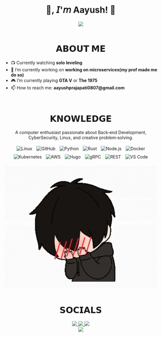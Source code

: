 
<h1 align="center">👋, 𝘐'𝘮 Aayush! 💠</h1>
<div align="center">
  <img src="https://media.tenor.com/hVRhFeDFW6oAAAAi/anime-wave.gif" width="460px" height="auto" align="center">
</div>

<br>

<h1 align="center">𝗔𝗕𝗢𝗨𝗧 𝗠𝗘</h1>

<ul>
  <li> 📺 Currently watching <b>solo leveling</b></li>
  <li> 🔭 I’m currently working on <b>working on microservices(my prof made me do so)</b></li>
  <li> 🎮 I’m currently playing <b>GTA V</b> or <b>The 1975</b></li>
  <li> 📫 How to reach me: <b>aayushprajapati0807@gmail.com</b></li>
</ul>

<br>

<h1 align="center">𝗞𝗡𝗢𝗪𝗟𝗘𝗗𝗚𝗘</h1>
<div align="center">
  <p align="center">
    A computer enthusiast passionate about Back‑end Development, CyberSecurity, Linux, and creative problem‑solving.
  </p>
    <p align="center">
    <img style="margin: 5px" src="https://img.shields.io/badge/-Linux-FCC624?style=flat-square&logo=linux&logoColor=black" alt="Linux" height="30" />
    <img style="margin: 5px" src="https://img.shields.io/badge/-GitHub-181717?style=flat-square&logo=GitHub&logoColor=white" alt="GitHub" height="30" />
    <img style="margin: 5px" src="https://img.shields.io/badge/-Python-3776AB?style=flat-square&logo=Python&logoColor=white" alt="Python" height="30" />
    <img style="margin: 5px" src="https://img.shields.io/badge/-Rust-C71A36?style=flat-square&logo=Rust&logoColor=white" alt="Rust" height="30" />
    <img style="margin: 5px" src="https://img.shields.io/badge/-Node.js-339933?style=flat-square&logo=Node.js&logoColor=white" alt="Node.js" height="30" />
    <img style="margin: 5px" src="https://img.shields.io/badge/-Docker-2496ED?style=flat-square&logo=Docker&logoColor=white" alt="Docker" height="30" />
    <img style="margin: 5px" src="https://img.shields.io/badge/-Kubernetes-326CE5?style=flat-square&logo=Kubernetes&logoColor=white" alt="Kubernetes" height="30" />
    <img style="margin: 5px" src="https://img.shields.io/badge/-AWS-FF9900?style=flat-square&logo=Amazon-AWS&logoColor=white" alt="AWS" height="30" />
    <img style="margin: 5px" src="https://img.shields.io/badge/-Hugo-25BAF2?style=flat-square&logo=Hugo&logoColor=white" alt="Hugo" height="30" />
    <img style="margin: 5px" src="https://img.shields.io/badge/-gRPC-00BFFF?style=flat-square&logo=gRPC&logoColor=white" alt="gRPC" height="30" />
    <img style="margin: 5px" src="https://img.shields.io/badge/-REST-9C27B0?style=flat-square&logo=REST&logoColor=white" alt="REST" height="30" />
    <img style="margin: 5px" src="https://img.shields.io/badge/-VS_Code-007ACC?style=flat-square&logo=Visual-Studio-Code&logoColor=white" alt="VS Code" height="30" />
  </p>
<img src="./blush.webp" height="auto" align="center" alt="Cute Anime Chibi Boy Blushing">
</div>


<br>

<h1 align="center">𝗦𝗢𝗖𝗜𝗔𝗟𝗦</h1>
<div align="center">
  <a href="https://www.linkedin.com/in/aayush-prajapati-02118024a/">
  <img src="https://img.shields.io/badge/LinkedIn-0077B5?style=for-the-badge&logo=linkedin&logoColor=white" target="_blank" rel="noopener noreferrer">
  </a>
  <a href="https://github.com/AshhKetchup">
  <img src="https://img.shields.io/badge/-GitHub-181717?style=for-the-badge&logo=GitHub&logoColor=white'" target="_blank" rel="noopener noreferrer">
  </a>
  <a href="https://discord.gg/thehackerash#7400" >
  <img src="https://img.shields.io/badge/Discord-7289DA?style=for-the-badge&logo=discord&logoColor=white" target="_blank" rel="noopener noreferrer">
  </a>
  <br>
  <img src=Add-ons/SAO_K.gif width="400" height="auto">
</div>

              
